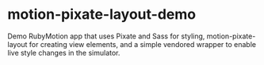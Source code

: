 motion-pixate-layout-demo
=========================

Demo RubyMotion app that uses Pixate and Sass for styling, motion-pixate-layout for creating view elements, and a simple vendored wrapper to enable live style changes in the simulator.
